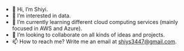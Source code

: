 - 👋 Hi, I’m Shiyi.
- 🔢 I’m interested in data.
- 🌱 I’m currently learning different cloud computing services (mainly focused in AWS and Azure).
- 💞️ I’m looking to collaborate on all kinds of ideas and projects.
- 📫 How to reach me? Write me an email at shiys3447@gmail.com.

<!---
shiyis/shiyis is a ✨ special ✨ repository because its `README.md` (this file) appears on your GitHub profile.
You can click the Preview link to take a look at your changes.
--->
